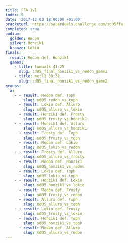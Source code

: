 ```yaml
---
title: FFA 1v1
index: 5
date: '2017-12-03 18:00:00 +01:00'
bracketurl: https://sauerduels.challonge.com/sd05ffa
completed: true
podium:
  golden: Redon
  silver: Honzik1
  bronze: Lokio
finals:
  result: Redon def. Honzik1
  games:
    - title: tumwalk 41:25
      slug: sd05_final_honzik1_vs_redon_game1
    - title: metl2 38:32
      slug: sd05_final_honzik1_vs_redon_game2
groups:
  a:
    - - result: Redon def. Toph
        slug: sd05_redon_vs_toph
      - result: Lokio def. Alluro
        slug: sd05_alluro_vs_lokio
      - result: Honzik1 def. Frosty
        slug: sd05_frosty_vs_honzik1
    - - result: Honzik1 def. Alluro
        slug: sd05_alluro_vs_honzik1
      - result: Frosty def. Toph
        slug: sd05_frosty_vs_toph
      - result: Redon def. Lokio
        slug: sd05_lokio_vs_redon
    - - result: Frosty def. Alluro
        slug: sd05_alluro_vs_frosty
      - result: Redon def. Honzik1
        slug: sd05_honzik1_vs_redon
      - result: Lokio def. Toph
        slug: sd05_lokio_vs_toph
    - - result: Honzik1 def. Lokio
        slug: sd05_honzik1_vs_lokio
      - result: Redon def. Frosty
        slug: sd05_frosty_vs_redon
      - result: Alluro def. Toph
        slug: sd05_alluro_vs_toph
    - - result: Lokio def. Frosty
        slug: sd05_frosty_vs_lokio
      - result: Honzik1 def. Toph
        slug: sd05_honzik1_vs_toph
      - result: Redon def. Alluro
        slug: sd05_alluro_vs_redon
---
```

